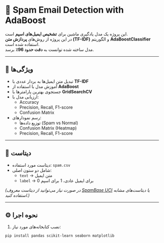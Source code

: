 # 📧 Spam Email Detection with AdaBoost

این پروژه یک مدل یادگیری ماشین برای **تشخیص ایمیل‌های اسپم** است.  
در این پروژه از روش‌های **پردازش متن (TF-IDF)** و الگوریتم **AdaBoostClassifier** استفاده شده است.  
مدل ساخته شده توانست به **دقت حدود 96٪** برسد.  

---

## 🚀 ویژگی‌ها
- تبدیل متن ایمیل‌ها به بردار عددی با **TF-IDF**
- آموزش مدل با استفاده از **AdaBoost**
- جستجوی بهترین پارامترها با **GridSearchCV**
- ارزیابی مدل با:
  - Accuracy
  - Precision, Recall, F1-score
  - Confusion Matrix
- رسم نمودارهای:
  - توزیع داده‌ها (Spam vs Normal)
  - Confusion Matrix (Heatmap)
  - Precision, Recall, F1-score

---

## 📂 دیتاست
- دیتاست مورد استفاده: `spam.csv`
- شامل دو ستون اصلی:
  - `text` → متن ایمیل
  - `label` → 0 برای ایمیل عادی، 1 برای اسپم  

*(در صورت نیاز می‌توانید از دیتاست معروف [SpamBase UCI](https://archive.ics.uci.edu/ml/datasets/spambase) یا دیتاست‌های مشابه استفاده کنید.)*

---

## ⚙️ نحوه اجرا
1. نصب کتابخانه‌های مورد نیاز:
```bash
pip install pandas scikit-learn seaborn matplotlib
